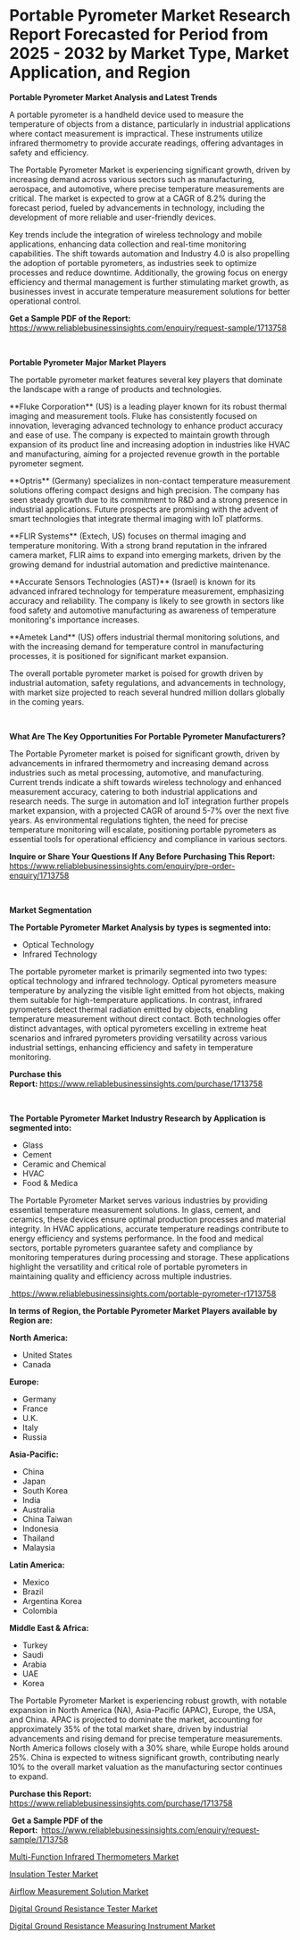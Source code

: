 <p><h1>Portable Pyrometer Market Research Report Forecasted for Period from 2025 -  2032 by Market Type, Market Application, and Region</h1></p><p><strong>Portable Pyrometer Market Analysis and Latest Trends</strong></p>
<p><p>A portable pyrometer is a handheld device used to measure the temperature of objects from a distance, particularly in industrial applications where contact measurement is impractical. These instruments utilize infrared thermometry to provide accurate readings, offering advantages in safety and efficiency.</p><p>The Portable Pyrometer Market is experiencing significant growth, driven by increasing demand across various sectors such as manufacturing, aerospace, and automotive, where precise temperature measurements are critical. The market is expected to grow at a CAGR of 8.2% during the forecast period, fueled by advancements in technology, including the development of more reliable and user-friendly devices. </p><p>Key trends include the integration of wireless technology and mobile applications, enhancing data collection and real-time monitoring capabilities. The shift towards automation and Industry 4.0 is also propelling the adoption of portable pyrometers, as industries seek to optimize processes and reduce downtime. Additionally, the growing focus on energy efficiency and thermal management is further stimulating market growth, as businesses invest in accurate temperature measurement solutions for better operational control.</p></p>
<p><strong>Get a Sample PDF of the Report:&nbsp;</strong> <a href="https://www.reliablebusinessinsights.com/enquiry/request-sample/1713758?utm_campaign=100&utm_medium=2&utm_source=Github&utm_content=ia&utm_term=28032025&utm_id=portable-pyrometer">https://www.reliablebusinessinsights.com/enquiry/request-sample/1713758</a></p>
<p>&nbsp;</p>
<p><strong>Portable Pyrometer Major Market Players</strong></p>
<p><p>The portable pyrometer market features several key players that dominate the landscape with a range of products and technologies. </p><p>**Fluke Corporation** (US) is a leading player known for its robust thermal imaging and measurement tools. Fluke has consistently focused on innovation, leveraging advanced technology to enhance product accuracy and ease of use. The company is expected to maintain growth through expansion of its product line and increasing adoption in industries like HVAC and manufacturing, aiming for a projected revenue growth in the portable pyrometer segment.</p><p>**Optris** (Germany) specializes in non-contact temperature measurement solutions offering compact designs and high precision. The company has seen steady growth due to its commitment to R&D and a strong presence in industrial applications. Future prospects are promising with the advent of smart technologies that integrate thermal imaging with IoT platforms.</p><p>**FLIR Systems** (Extech, US) focuses on thermal imaging and temperature monitoring. With a strong brand reputation in the infrared camera market, FLIR aims to expand into emerging markets, driven by the growing demand for industrial automation and predictive maintenance.</p><p>**Accurate Sensors Technologies (AST)** (Israel) is known for its advanced infrared technology for temperature measurement, emphasizing accuracy and reliability. The company is likely to see growth in sectors like food safety and automotive manufacturing as awareness of temperature monitoring's importance increases.</p><p>**Ametek Land** (US) offers industrial thermal monitoring solutions, and with the increasing demand for temperature control in manufacturing processes, it is positioned for significant market expansion. </p><p>The overall portable pyrometer market is poised for growth driven by industrial automation, safety regulations, and advancements in technology, with market size projected to reach several hundred million dollars globally in the coming years.</p></p>
<p>&nbsp;</p>
<p><strong>What Are The Key Opportunities For Portable Pyrometer Manufacturers?</strong></p>
<p><p>The Portable Pyrometer market is poised for significant growth, driven by advancements in infrared thermometry and increasing demand across industries such as metal processing, automotive, and manufacturing. Current trends indicate a shift towards wireless technology and enhanced measurement accuracy, catering to both industrial applications and research needs. The surge in automation and IoT integration further propels market expansion, with a projected CAGR of around 5-7% over the next five years. As environmental regulations tighten, the need for precise temperature monitoring will escalate, positioning portable pyrometers as essential tools for operational efficiency and compliance in various sectors.</p></p>
<p><strong>Inquire or Share Your Questions If Any Before Purchasing This Report:</strong> <a href="https://www.reliablebusinessinsights.com/enquiry/pre-order-enquiry/1713758?utm_campaign=100&utm_medium=2&utm_source=Github&utm_content=ia&utm_term=28032025&utm_id=portable-pyrometer">https://www.reliablebusinessinsights.com/enquiry/pre-order-enquiry/1713758</a></p>
<p>&nbsp;</p>
<p><strong>Market Segmentation</strong></p>
<p><strong>The Portable Pyrometer Market Analysis by types is segmented into:</strong></p>
<p><ul><li>Optical Technology</li><li>Infrared Technology</li></ul></p>
<p><p>The portable pyrometer market is primarily segmented into two types: optical technology and infrared technology. Optical pyrometers measure temperature by analyzing the visible light emitted from hot objects, making them suitable for high-temperature applications. In contrast, infrared pyrometers detect thermal radiation emitted by objects, enabling temperature measurement without direct contact. Both technologies offer distinct advantages, with optical pyrometers excelling in extreme heat scenarios and infrared pyrometers providing versatility across various industrial settings, enhancing efficiency and safety in temperature monitoring.</p></p>
<p><strong>Purchase this Report:&nbsp;</strong><a href="https://www.reliablebusinessinsights.com/purchase/1713758?utm_campaign=100&utm_medium=2&utm_source=Github&utm_content=ia&utm_term=28032025&utm_id=portable-pyrometer">https://www.reliablebusinessinsights.com/purchase/1713758</a></p>
<p>&nbsp;</p>
<p><strong>The Portable Pyrometer Market Industry Research by Application is segmented into:</strong></p>
<p><ul><li>Glass</li><li>Cement</li><li>Ceramic and Chemical</li><li>HVAC</li><li>Food & Medica</li></ul></p>
<p><p>The Portable Pyrometer Market serves various industries by providing essential temperature measurement solutions. In glass, cement, and ceramics, these devices ensure optimal production processes and material integrity. In HVAC applications, accurate temperature readings contribute to energy efficiency and systems performance. In the food and medical sectors, portable pyrometers guarantee safety and compliance by monitoring temperatures during processing and storage. These applications highlight the versatility and critical role of portable pyrometers in maintaining quality and efficiency across multiple industries.</p></p>
<p><a href="https://www.reliablebusinessinsights.com/portable-pyrometer-r1713758?utm_campaign=100&utm_medium=2&utm_source=Github&utm_content=ia&utm_term=28032025&utm_id=portable-pyrometer">&nbsp;https://www.reliablebusinessinsights.com/portable-pyrometer-r1713758</a></p>
<p><strong>In terms of Region, the Portable Pyrometer Market Players available by Region are:</strong></p>
<p>
    <p> <strong> North America: </strong>
        <ul>
            <li>United States</li>
            <li>Canada</li>
        </ul>
        </p> 
    <p> <strong> Europe: </strong>
        <ul>
            <li>Germany</li>
            <li>France</li>
            <li>U.K.</li>
            <li>Italy</li>
            <li>Russia</li>
        </ul>
        </p> 
    <p> <strong> Asia-Pacific: </strong>
        <ul>
            <li>China</li>
            <li>Japan</li>
            <li>South Korea</li>
            <li>India</li>
            <li>Australia</li>
            <li>China Taiwan</li>
            <li>Indonesia</li>
            <li>Thailand</li>
            <li>Malaysia</li>
        </ul>
        </p> 
    <p> <strong> Latin America: </strong>
        <ul>
            <li>Mexico</li>
            <li>Brazil</li>
            <li>Argentina Korea</li>
            <li>Colombia</li>
        </ul>
        </p> 
    <p> <strong> Middle East & Africa: </strong>
        <ul>
            <li>Turkey</li>
            <li>Saudi</li>
            <li>Arabia</li>
            <li>UAE</li>
            <li>Korea</li>
        </ul>
    </p>
    </p>
<p><p>The Portable Pyrometer Market is experiencing robust growth, with notable expansion in North America (NA), Asia-Pacific (APAC), Europe, the USA, and China. APAC is projected to dominate the market, accounting for approximately 35% of the total market share, driven by industrial advancements and rising demand for precise temperature measurements. North America follows closely with a 30% share, while Europe holds around 25%. China is expected to witness significant growth, contributing nearly 10% to the overall market valuation as the manufacturing sector continues to expand.</p></p>
<p><strong>Purchase this Report: </strong><a href="https://www.reliablebusinessinsights.com/purchase/1713758?utm_campaign=100&utm_medium=2&utm_source=Github&utm_content=ia&utm_term=28032025&utm_id=portable-pyrometer">https://www.reliablebusinessinsights.com/purchase/1713758</a></p>
<p>&nbsp;<strong>Get a Sample PDF of the Report:&nbsp;&nbsp;</strong><a href="https://www.reliablebusinessinsights.com/enquiry/request-sample/1713758?utm_campaign=100&utm_medium=2&utm_source=Github&utm_content=ia&utm_term=28032025&utm_id=portable-pyrometer">https://www.reliablebusinessinsights.com/enquiry/request-sample/1713758</a></p>
<p><strong></strong></p>
<p><p><a href="https://github.com/frodanlert/Market-Research-Report-List-1/blob/main/multi-function-infrared-thermometers-market.md?utm_campaign=100&utm_medium=2&utm_source=Github&utm_content=ia&utm_term=28032025&utm_id=portable-pyrometer">Multi-Function Infrared Thermometers Market</a></p><p><a href="https://github.com/shimweummul/Market-Research-Report-List-1/blob/main/insulation-tester-market.md?utm_campaign=100&utm_medium=2&utm_source=Github&utm_content=ia&utm_term=28032025&utm_id=portable-pyrometer">Insulation Tester Market</a></p><p><a href="https://github.com/kadutjoelly83/Market-Research-Report-List-1/blob/main/airflow-measurement-solution-market.md?utm_campaign=100&utm_medium=2&utm_source=Github&utm_content=ia&utm_term=28032025&utm_id=portable-pyrometer">Airflow Measurement Solution Market</a></p><p><a href="https://github.com/iperitvik8/Market-Research-Report-List-1/blob/main/digital-ground-resistance-tester-market.md?utm_campaign=100&utm_medium=2&utm_source=Github&utm_content=ia&utm_term=28032025&utm_id=portable-pyrometer">Digital Ground Resistance Tester Market</a></p><p><a href="https://github.com/snaikraso/Market-Research-Report-List-1/blob/main/digital-ground-resistance-measuring-instrument-market.md?utm_campaign=100&utm_medium=2&utm_source=Github&utm_content=ia&utm_term=28032025&utm_id=portable-pyrometer">Digital Ground Resistance Measuring Instrument Market</a></p></p>